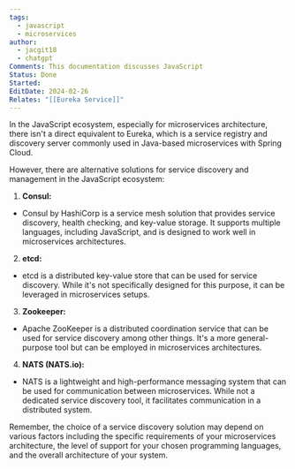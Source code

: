 ```yaml
---
tags:
  - javascript
  - microservices
author:
  - jacgit18
  - chatgpt
Comments: This documentation discusses JavaScript
Status: Done
Started: 
EditDate: 2024-02-26
Relates: "[[Eureka Service]]"
---
```

In the JavaScript ecosystem, especially for microservices architecture, there isn't a direct equivalent to Eureka, which is a service registry and discovery server commonly used in Java-based microservices with Spring Cloud.  
  
However, there are alternative solutions for service discovery and management in the JavaScript ecosystem:  
  
1. **Consul:**  
- Consul by HashiCorp is a service mesh solution that provides service discovery, health checking, and key-value storage. It supports multiple languages, including JavaScript, and is designed to work well in microservices architectures.  
  
2. **etcd:**  
- etcd is a distributed key-value store that can be used for service discovery. While it's not specifically designed for this purpose, it can be leveraged in microservices setups.  
  
3. **Zookeeper:**  
- Apache ZooKeeper is a distributed coordination service that can be used for service discovery among other things. It's a more general-purpose tool but can be employed in microservices architectures.  
  
4. **NATS (NATS.io):**  
- NATS is a lightweight and high-performance messaging system that can be used for communication between microservices. While not a dedicated service discovery tool, it facilitates communication in a distributed system.  
  
Remember, the choice of a service discovery solution may depend on various factors including the specific requirements of your microservices architecture, the level of support for your chosen programming languages, and the overall architecture of your system.